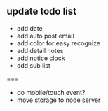 ## update todo list 

* add date
* add auto post email
* add color for easy recognize
* add detail notes 
* add notice clock
* add sub list

=== 
* do mobile/touch event?
* move storage to node server


